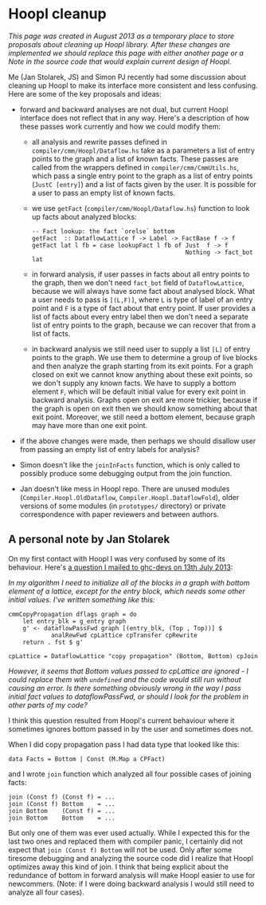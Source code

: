 # Hoopl cleanup

*This page was created in August 2013 as a temporary place to store proposals about cleaning up Hoopl library. After these changes are implemented we should replace this page with either another page or a Note in the source code that would explain current design of Hoopl.*


Me (Jan Stolarek, JS) and Simon PJ recently had some discussion about cleaning up Hoopl to make its interface more consistent and less confusing. Here are some of the key proposals and ideas:

- forward and backward analyses are not dual, but current Hoopl interface does not reflect that in any way. Here's a description of how these passes work currently and how we could modify them:

  - all analysis and rewrite passes defined in `compiler/cmm/Hoopl/Dataflow.hs` take as a parameters a list of entry points to the graph and a list of known facts. These passes are called from the wrappers defined in `compiler/cmm/CmmUtils.hs`, which pass a single entry point to the graph as a list of entry points (`JustC [entry]`) and a list of facts given by the user. It is possible for a user to pass an empty list of known facts.
  - we use `getFact` (`compiler/cmm/Hoopl/Dataflow.hs`) function to look up facts about analyzed blocks:

    ```wiki
    -- Fact lookup: the fact `orelse` bottom
    getFact  :: DataflowLattice f -> Label -> FactBase f -> f
    getFact lat l fb = case lookupFact l fb of Just  f -> f
                                               Nothing -> fact_bot lat
    ```
  - in forward analysis, if user passes in facts about all entry points to the graph, then we don't need `fact_bot` field of `DataflowLattice`, because we will always have some fact about analysed block. What a user needs to pass is `[(L,F)]`, where `L` is type of label of an entry point and `F` is a type of fact about that entry point. If user provides a list of facts about every entry label then we don't need a separate list of entry points to the graph, because we can recover that from a list of facts.
  - in backward analysis we still need user to supply a list `[L]` of entry points to the graph. We use them to determine a group of live blocks and then analyze the graph starting from its exit points. For a graph closed on exit we cannot know anything about these exit points, so we don't supply any known facts. We have to supply a bottom element `F`, which will be default initial value for every exit point in backward analysis. Graphs open on exit are more trickier, because if the graph is open on exit then we should know something about that exit point. Moreover, we still need a bottom element, because graph may have more than one exit point.
- if the above changes were made, then perhaps we should disallow user from passing an empty list of entry labels for analysis?
- Simon doesn't like the `joinInFacts` function, which is only called to possibly produce some debugging output from the join function.
- Jan doesn't like mess in Hoopl repo. There are unused modules (`Compiler.Hoopl.OldDataflow`, `Compiler.Hoopl.DataflowFold`), older versions of some modules (in `prototypes/` directory) or private correspondence with paper reviewers and between authors.

## A personal note by Jan Stolarek


On my first contact with Hoopl I was very confused by some of its behaviour. Here's [ a question I mailed to ghc-devs on 13th July 2013](http://www.haskell.org/pipermail/ghc-devs/2013-July/001757.html):

*In my algorithm I need to initialize all of the blocks in a graph with bottom element of a lattice, except for the entry block, which needs some other initial values. I've written something like this:*

```wiki
cmmCopyPropagation dflags graph = do
    let entry_blk = g_entry graph
    g' <- dataflowPassFwd graph [(entry_blk, (Top , Top))] $
            analRewFwd cpLattice cpTransfer cpRewrite
    return . fst $ g'

cpLattice = DataflowLattice "copy propagation" (Bottom, Bottom) cpJoin
```

*However, it seems that Bottom values passed to cpLattice are ignored - I could replace them with `undefined` and the code would still run without causing an error. Is there something obviously wrong in the way I pass initial fact values to dataflowPassFwd, or should I look for the problem in other parts of my code?*


I think this question resulted from Hoopl's current behaviour where it sometimes ignores bottom passed in by the user and sometimes does not.


When I did copy propagation pass I had data type that looked like this:

```wiki
data Facts = Bottom | Const (M.Map a CPFact)
```


and I wrote `join` function which analyzed all four possible cases of joining facts:

```wiki
join (Const f) (Const f) = ...
join (Const f) Bottom    = ...
join Bottom    (Const f) = ...
join Bottom    Bottom    = ...
```


But only one of them was ever used actually. While I expected this for the last two ones and replaced them with compiler panic, I certainly did not expect that `join (Const f) Bottom` will not be used. Only after some tiresome debugging and analyzing the source code did I realize that Hoopl optimizes away this kind of join. I think that being explicit about the redundance of bottom in forward analysis will make Hoopl easier to use for newcommers. (Note: if I were doing backward analysis I would still need to analyze all four cases).

